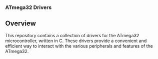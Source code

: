 ### ATmega32 Drivers
## Overview
This repository contains a collection of drivers for the ATmega32 microcontroller, written in C. These drivers provide a convenient and efficient way to interact with the various peripherals and features of the ATmega32.